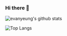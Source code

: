 ### Hi there 👋

<!--
**evanlabs/evanlabs** is a ✨ _special_ ✨ repository because its `README.md` (this file) appears on your GitHub profile.

Here are some ideas to get you started:

- 🔭 I’m currently working on ...
- 🌱 I’m currently learning ...
- 👯 I’m looking to collaborate on ...
- 🤔 I’m looking for help with ...
- 💬 Ask me about ...
- 📫 How to reach me: ...
- 😄 Pronouns: ...
- ⚡ Fun fact: ...
-->

![evanyeung's github stats](https://github-readme-stats.vercel.app/api?username=evanlabs&count_private=true&show_icons=true)

![Top Langs](https://github-readme-stats.vercel.app/api/top-langs/?username=evanlabs&layout=compact)

